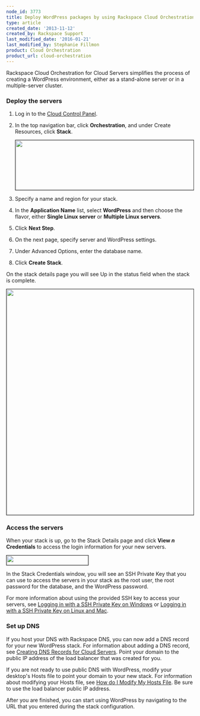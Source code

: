 ```yaml
---
node_id: 3773
title: Deploy WordPress packages by using Rackspace Cloud Orchestration
type: article
created_date: '2013-11-12'
created_by: Rackspace Support
last_modified_date: '2016-01-21'
last_modified_by: Stephanie Fillmon
product: Cloud Orchestration
product_url: cloud-orchestration
---
```


Rackspace Cloud Orchestration for Cloud Servers simplifies the process of creating a WordPress environment, either as a stand-alone server or in a multiple-server cluster.

### Deploy the servers

1. Log in to the [Cloud Control Panel](http://mycloud.rackspace.com).

2. In the top navigation bar, click **Orchestration**, and under Create Resources, click **Stack**.

     <img src="https://8026b2e3760e2433679c-fffceaebb8c6ee053c935e8915a3fbe7.ssl.cf2.rackcdn.com/field/image/1560-3549-newimage_1.png" width="481" height="134" border="1" alt=""  />

3. Specify a name and region for your stack.

4. In the **Application Name** list, select **WordPress** and then choose the flavor, either **Single Linux server** or **Multiple Linux servers**.

5. Click **Next Step**.

6. On the next page, specify server and WordPress settings.

7. Under Advanced Options, enter the database name.

8. Click **Create Stack**.

On the stack details page you will see Up in the status field when the stack is complete.

<img src="https://8026b2e3760e2433679c-fffceaebb8c6ee053c935e8915a3fbe7.ssl.cf2.rackcdn.com/field/image/3773Wordpressscreen.png" width="782" height="608" alt=""  border="1"/>

### Access the servers

When your stack is up, go to the Stack Details page and click **View *n* Credentials** to access the login information for your new servers.

<img src="https://8026b2e3760e2433679c-fffceaebb8c6ee053c935e8915a3fbe7.ssl.cf2.rackcdn.com/field/image/3773Wordpressscreen_0.png" width="220" height="26" border="1" alt=""  />

In the Stack Credentials window, you will see an SSH Private Key that you can use to access the servers in your stack as the root user, the root password for the database, and the WordPress password.

For more information about using the provided SSH key to access your servers, see [Logging in with a SSH Private Key on Windows](/how-to/logging-in-with-an-ssh-private-key-on-windows) or [Logging in with a SSH Private Key on Linux and Mac](/how-to/logging-in-with-an-ssh-private-key-on-linuxmac).

###  Set up DNS

If you host your DNS with Rackspace DNS, you can now add a DNS record for your new WordPress stack. For information about adding a DNS record, see [Creating DNS Records for Cloud Servers](/how-to/create-dns-records-for-cloud-servers-with-the-control-panel). Point your domain to the public IP address of the load balancer that was created for you.

If you are not ready to use public DNS with WordPress, modify your desktop's Hosts file to point your domain to your new stack. For information about modifying your Hosts file, see [How do I Modify My Hosts File](/how-to/modify-your-hosts-file). Be sure to use the load balancer public IP address.

After you are finished, you can start using WordPress by navigating to the URL that you entered during the stack configuration.
